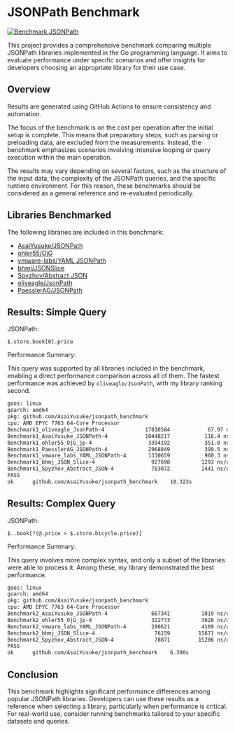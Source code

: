 # JSONPath Benchmark

[![Benchmark JSONPath](https://github.com/AsaiYusuke/jsonpath-benchmark/actions/workflows/build.yml/badge.svg)](https://github.com/AsaiYusuke/jsonpath-benchmark/actions/workflows/build.yml)

This project provides a comprehensive benchmark comparing multiple JSONPath libraries implemented in the Go programming language.
It aims to evaluate performance under specific scenarios and offer insights for developers choosing an appropriate library for their use case.

## Overview

Results are generated using GitHub Actions to ensure consistency and automation.

The focus of the benchmark is on the cost per operation after the initial setup is complete.
This means that preparatory steps, such as parsing or preloading data, are excluded from the measurements.
Instead, the benchmark emphasizes scenarios involving intensive looping or query execution within the main operation.

The results may vary depending on several factors, such as the structure of the input data, the complexity of the JSONPath queries, and the specific runtime environment.
For this reason, these benchmarks should be considered as a general reference and re-evaluated periodically.

## Libraries Benchmarked

The following libraries are included in this benchmark:

- [AsaiYusuke/JSONPath](https://github.com/AsaiYusuke/jsonpath)
- [ohler55/OjG](https://github.com/ohler55/ojg)
- [vmware-labs/YAML JSONPath](https://github.com/vmware-labs/yaml-jsonpath)
- [bhmj/JSONSlice](https://github.com/bhmj/jsonslice)
- [Spyzhov/Abstract JSON](https://github.com/spyzhov/ajson)
- [oliveagle/JsonPath](https://github.com/oliveagle/jsonpath)
- [PaesslerAG/JSONPath](https://github.com/PaesslerAG/jsonpath)

## Results: Simple Query

JSONPath:

``` text
$.store.book[0].price
```

Performance Summary:

This query was supported by all libraries included in the benchmark, enabling a direct performance comparison across all of them.
The fastest performance was achieved by `oliveagle/JsonPath`, with my library ranking second.

``` bash
goos: linux
goarch: amd64
pkg: github.com/AsaiYusuke/jsonpath_benchmark
cpu: AMD EPYC 7763 64-Core Processor                
Benchmark1_oliveagle_JsonPath-4          	17810584	        67.97 ns/op	       0 B/op	       0 allocs/op
Benchmark1_AsaiYusuke_JSONPath-4         	10448217	       116.4 ns/op	      24 B/op	       2 allocs/op
Benchmark1_ohler55_OjG_jp-4              	 3394192	       351.0 ns/op	    1168 B/op	       2 allocs/op
Benchmark1_PaesslerAG_JSONPath-4         	 2968849	       399.5 ns/op	     208 B/op	       7 allocs/op
Benchmark1_vmware_labs_YAML_JSONPath-4   	 1330659	       960.3 ns/op	     464 B/op	      28 allocs/op
Benchmark1_bhmj_JSON_Slice-4             	  927698	      1293 ns/op	      24 B/op	       1 allocs/op
Benchmark1_Spyzhov_Abstract_JSON-4       	  783072	      1441 ns/op	     472 B/op	      25 allocs/op
PASS
ok  	github.com/AsaiYusuke/jsonpath_benchmark	10.323s

```

## Results: Complex Query

JSONPath:

``` text
$..book[?(@.price > $.store.bicycle.price)]
```

Performance Summary:

This query involves more complex syntax, and only a subset of the libraries were able to process it.
Among these, my library demonstrated the best performance.

``` bash
goos: linux
goarch: amd64
pkg: github.com/AsaiYusuke/jsonpath_benchmark
cpu: AMD EPYC 7763 64-Core Processor                
Benchmark2_AsaiYusuke_JSONPath-4         	  667341	      1819 ns/op	     240 B/op	       9 allocs/op
Benchmark2_ohler55_OjG_jp-4              	  322773	      3628 ns/op	    6008 B/op	      25 allocs/op
Benchmark2_vmware_labs_YAML_JSONPath-4   	  286621	      4109 ns/op	    4416 B/op	     136 allocs/op
Benchmark2_bhmj_JSON_Slice-4             	   76159	     15671 ns/op	    1784 B/op	      38 allocs/op
Benchmark2_Spyzhov_Abstract_JSON-4       	   78871	     15206 ns/op	    5480 B/op	     223 allocs/op
PASS
ok  	github.com/AsaiYusuke/jsonpath_benchmark	6.380s

```

## Conclusion

This benchmark highlights significant performance differences among popular JSONPath libraries.
Developers can use these results as a reference when selecting a library, particularly when performance is critical.
For real-world use, consider running benchmarks tailored to your specific datasets and queries.
